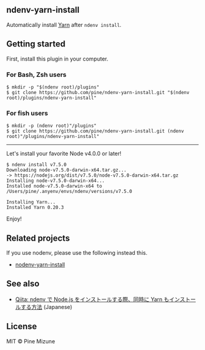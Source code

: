 ndenv-yarn-install
------------------

Automatically install [Yarn](https://github.com/yarnpkg/yarn) after `ndenv install`.

## Getting started
First, install this plugin in your computer.

### For Bash, Zsh users

```
$ mkdir -p "$(ndenv root)/plugins"
$ git clone https://github.com/pine/ndenv-yarn-install.git "$(ndenv root)/plugins/ndenv-yarn-install"
```

### For fish users

```
$ mkdir -p (ndenv root)"/plugins"
$ git clone https://github.com/pine/ndenv-yarn-install.git (ndenv root)"/plugins/ndenv-yarn-install"
```

---

Let's install your favorite Node v4.0.0 or later!

```
$ ndenv install v7.5.0
Downloading node-v7.5.0-darwin-x64.tar.gz...
-> https://nodejs.org/dist/v7.5.0/node-v7.5.0-darwin-x64.tar.gz
Installing node-v7.5.0-darwin-x64...
Installed node-v7.5.0-darwin-x64 to /Users/pine/.anyenv/envs/ndenv/versions/v7.5.0

Installing Yarn...
Installed Yarn 0.20.3
```

Enjoy!

## Related projects
If you use nodenv, please use the following instead this.

- [nodenv-yarn-install](https://github.com/pine/nodenv-yarn-install)

## See also
- [Qiita: ndenv で Node.js をインストールする際、同時に Yarn もインストールする方法](http://qiita.com/pine613/items/d758aede73e388c7b57a) (Japanese)

## License
MIT &copy; Pine Mizune
